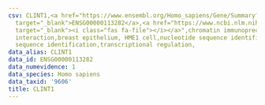 ```yaml
---
csv: CLINT1,<a href="https://www.ensembl.org/Homo_sapiens/Gene/Summary?db=core;g=ENSG00000113282"
  target="_blank">ENSG00000113282</a>,<a href="https://www.ncbi.nlm.nih.gov/pubmed/22863008"
  target="_blank"><i class="fas fa-file"></i></a>",chromatin immunoprecipitation assay,direct
  interaction,breast epithelium, HME1 cell,nucleotide sequence identification,nucleotide
  sequence identification,transcriptional regulation,
data_alias: CLINT1
data_id: ENSG00000113282
data_numevidence: 1
data_species: Homo sapiens
data_taxid: '9606'
title: CLINT1
---
```

